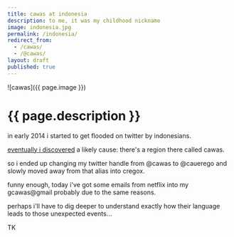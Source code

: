 ```yaml
---
title: cawas at indonesia
description: to me, it was my childhood nickname
image: indonesia.jpg
permalink: /indonesia/
redirect_from:
  - /cawas/
  - /@cawas/
layout: draft
published: true
---
```


![cawas]({{ page.image }})

# {{ page.description }}

in early 2014 i started to get flooded on twitter by indonesians.

[eventually i discovered](https://www.quora.com/What-are-your-weirdest-Twitter-stories/answer/cregox) a likely cause: there's a region there called cawas.

so i ended up changing my twitter handle from @cawas to @cauerego and slowly moved away from that alias into cregox.

funny enough, today i've got some emails from netflix into my gcawas@gmail probably due to the same reasons.

perhaps i'll have to dig deeper to understand exactly how their language leads to those unexpected events...

TK
